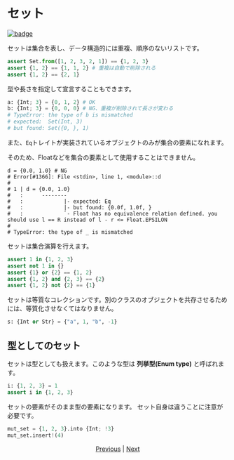 # セット

[![badge](https://img.shields.io/endpoint.svg?url=https%3A%2F%2Fgezf7g7pd5.execute-api.ap-northeast-1.amazonaws.com%2Fdefault%2Fsource_up_to_date%3Fowner%3Derg-lang%26repos%3Derg%26ref%3Dmain%26path%3Ddoc/EN/syntax/15_set.md%26commit_hash%3De959b3e54bfa8cee4929743b0193a129e7525c61)](https://gezf7g7pd5.execute-api.ap-northeast-1.amazonaws.com/default/source_up_to_date?owner=erg-lang&repos=erg&ref=main&path=doc/EN/syntax/15_set.md&commit_hash=e959b3e54bfa8cee4929743b0193a129e7525c61)

セットは集合を表し、データ構造的には重複、順序のないリストです。

```python
assert Set.from([1, 2, 3, 2, 1]) == {1, 2, 3}
assert {1, 2} == {1, 1, 2} # 重複は自動で削除される
assert {1, 2} == {2, 1}
```

型や長さを指定して宣言することもできます。

```python
a: {Int; 3} = {0, 1, 2} # OK
b: {Int; 3} = {0, 0, 0} # NG、重複が削除されて長さが変わる
# TypeError: the type of b is mismatched
# expected:  Set(Int, 3)
# but found: Set({0, }, 1)
```

また、`Eq`トレイトが実装されているオブジェクトのみが集合の要素になれます。

そのため、Floatなどを集合の要素として使用することはできません。

```python,compile_fail
d = {0.0, 1.0} # NG
# Error[#1366]: File <stdin>, line 1, <module>::d
#
# 1 | d = {0.0, 1.0}
#   :      --------
#   :             |- expected: Eq
#   :             |- but found: {0.0f, 1.0f, }
#   :             `- Float has no equivalence relation defined. you should use l == R instead of l - r <= Float.EPSILON
#
# TypeError: the type of _ is mismatched
```

セットは集合演算を行えます。

```python
assert 1 in {1, 2, 3}
assert not 1 in {}
assert {1} or {2} == {1, 2}
assert {1, 2} and {2, 3} == {2}
assert {1, 2} not {2} == {1}
```

セットは等質なコレクションです。別のクラスのオブジェクトを共存させるためには、等質化させなくてはなりません。

```python
s: {Int or Str} = {"a", 1, "b", -1}
```

## 型としてのセット

セットは型としても扱えます。このような型は __列挙型(Enum type)__ と呼ばれます。

```python
i: {1, 2, 3} = 1
assert i in {1, 2, 3}
```

セットの要素がそのまま型の要素になります。
セット自身は違うことに注意が必要です。

```python
mut_set = {1, 2, 3}.into {Int; !3}
mut_set.insert!(4)
```

<p align='center'>
    <a href='./14_record.md'>Previous</a> | <a href='./16_type.md'>Next</a>
</p>
